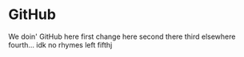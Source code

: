 # GitHub
We doin' GitHub here
first change here
second there
third elsewhere
fourth... idk no rhymes left
fifthj

